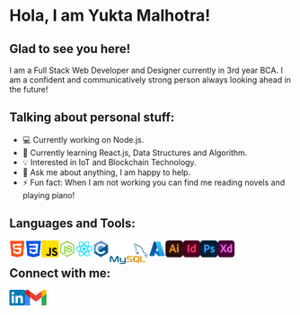 <h1> Hola, I am Yukta Malhotra! </h1>

<h2> Glad to see you here! </h2>

I am a Full Stack Web Developer and Designer currently in 3rd year BCA. I am a confident and communicatively strong person always looking ahead in the future!

<h2> Talking about personal stuff: </h2>

- 💻 Currently working on Node.js.
- 📖 Currently learning React.js, Data Structures and Algorithm.
- 💡 Interested in IoT and Blockchain Technology.
- 💬 Ask me about anything, I am happy to help.
- ⚡ Fun fact: When I am not working you can find me reading novels and playing piano!

<h2> Languages and Tools: </h2>

<img align = "left" src = "Logos/html.png" alt = "HTML" height = "30px"> 
<img align = "left" src = "Logos/css.png" alt = "CSS" height = "30px"> 
<img align = "left"src = "Logos/js.png" alt = "JavaScript" height = "30px"> 
<img align = "left" src = "Logos/nodejs.png" alt = "NodeJs" height = "30px"> 
<img align = "left" src = "Logos/reactjs.png" alt = "ReactJs" height = "30px"> 
<img align = "left" src = "Logos/cpp.png" alt = "C++" height = "30px"> 
<img align = "left" src = "Logos/mysql.png" alt = "MySQL" height = "45px">
<img align = "left" src = "Logos/azure.png" alt = "Microsoft Azure" height = "30px"> 
<img align = "left" src = "Logos/ai.png" alt = "Adobe Illustrator" height = "30px"> 
<img align = "left" src = "Logos/id.png" alt = "Adobe InDesign" height = "30px"> 
<img align = "left" src = "Logos/ps.png" alt = "Adobe Photoshop" height = "30px"> 
<img align = "left" src = "Logos/xd.png" alt = "Adobe XD" height = "30px">

<br>

<h2> Connect with me: </h2>

<a href = "https://www.linkedin.com/in/yukta-malhotra-3740ab222/" target = "_blank"> <img align = "left" src = "Logos/linkedin.png" alt = "Linkedin Profile" height = "28px"> </a>
<a href = "mailto:yukta.51202.malhotra@gmail.com"> <img align = "left" src = "Logos/gmail.png" alt = "Gmail" height = "28px"> </a>